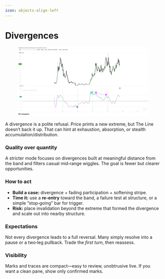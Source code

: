 ```yaml
---
icon: objects-align-left
---
```


# Divergences

<figure><img src="../../.gitbook/assets/docs-oscillator-concepts-011.png" alt=""><figcaption></figcaption></figure>

A divergence is a polite refusal. Price prints a new extreme, but The Line doesn’t back it up. That can hint at exhaustion, absorption, or stealth accumulation/distribution.

### **Quality over quantity**

A stricter mode focuses on divergences built at meaningful distance from the band and filters casual mid‑range wiggles. The goal is fewer but clearer opportunities.

### **How to act**

* **Build a case:** divergence + fading participation + softening stripe.
* **Time it:** use a **re‑entry** toward the band, a failure test at structure, or a simple “stop‑going” bar for trigger.
* **Risk:** place invalidation beyond the extreme that formed the divergence and scale out into nearby structure.

### **Expectations**

Not every divergence leads to a full reversal. Many simply resolve into a pause or a two‑leg pullback. Trade the _first turn_, then reassess.

### **Visibility**

Marks and traces are compact—easy to review, unobtrusive live. If you want a clean pane, show only confirmed marks.
